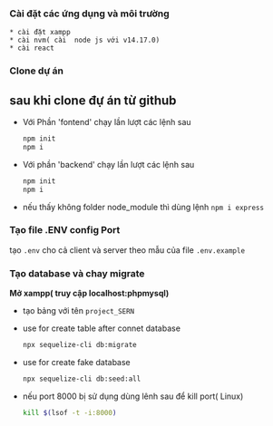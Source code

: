 ### Cài đặt các ứng dụng và môi trường
    * cài đặt xampp
    * cài nvm( cài  node js với v14.17.0) 
    * cài react

### Clone dự án
## sau khi clone đự án từ github 
* Với Phần 'fontend' chạy lần lượt các lệnh sau
    ```sh cd ./Project_SERN/client
    npm init
    npm i 

* Với phần 'backend' chạy lần lượt các lệnh sau
    ```sh cd ./Project_SERN/server
    npm init
    npm i 

* nếu thấy không folder node_module thì dùng lệnh ` npm i express ` 
### Tạo file .ENV config Port
tạo ` .env ` cho cả  client và server theo mẫu của file ` .env.example `

### Tạo database và chay migrate    
**Mở xampp( truy cập localhost:phpmysql)**
    
* tạo bảng với tên  ` project_SERN ` 

* use for create table after connet database 
    ```sh 
    npx sequelize-cli db:migrate 
    ```

* use for create fake database
    ```sh 
    npx sequelize-cli db:seed:all 
    ```

* nếu port 8000 bị sử  dụng dùng lênh sau để kill port( Linux)   
    ```sh 
    kill $(lsof -t -i:8000) 
    ```
